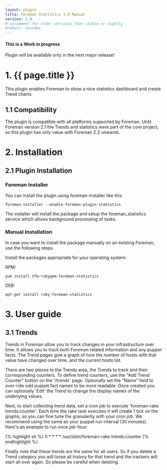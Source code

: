```yaml
---
layout: plugin
title: Foreman Statistics 1.0 Manual
version: 1.0
# uncomment for older versions than stable or nightly
#robots: noindex
---
```


<div class="bs-callout-warning bs-callout">
  <h4>This is a Work in progress</h4>
  Plugin will be available only in the next major release!
</div>

# 1. {{ page.title }}

This plugin enables Foreman to show a nice statistics dashboard and create Trend charts.


## 1.1 Compatibility

The plugin is compatible with all platforms supported by Foreman.
Until Foreman version 2.1 the Trends and statistics were part of the core project,
so this plugin has only value with Foreman 2.2 onwards.

# 2. Installation

## 2.1 Plugin Installation

### Foreman Installer

You can install the plugin using foreman-installer like this

    foreman-installer --enable-foreman-plugin-statistics

The installer will install the package and setup the foreman_statistics service which allows background processing of tasks.

### Manual Installation

In case you want to install the package manually on an existing Foreman, use the following steps.

Install the packages appropriate for your operating system:

RPM:

    yum install tfm-rubygem-foreman-statistics

DEB:

    apt-get install ruby-foreman-statistics

# 3. User guide

## 3.1 Trends

Trends in Foreman allow you to track changes in your infrastructure over time. It allows you to track both Foreman related information and any puppet facts. The Trend pages give a graph of how the number of hosts with that value have changed over time, and the current hosts list.

There are two pieces to the Trends area, the Trends to track and their corresponding counters. To define trend counters, use the "Add Trend Counter" button on the '/trends' page. Optionally set the "Name" field to over-ride odd puppet fact names to be more readable. Once created you can optionally 'Edit' the Trend to change the display names of the underlying values.

Next, to start collecting trend data, set a cron job to execute 'foreman-rake trends:counter'. Each time the rake task executes it will create 1 tick on the graphs, so you can fine tune the granularity with your cron job. We recommend using the same as your puppet run interval (30 minutes). Here's an example to run once per hour:

{% highlight sh %}
0 * * * * /usr/sbin/foreman-rake trends:counter
{% endhighlight %}

Finally note that these trends are the same for all users. So if you delete a Trend category you will loose all history for that trend and the trackers will start all over again. So please be careful when deleting.
